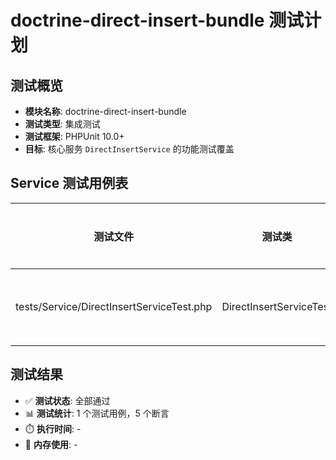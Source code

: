 # doctrine-direct-insert-bundle 测试计划

## 测试概览

- **模块名称**: doctrine-direct-insert-bundle
- **测试类型**: 集成测试
- **测试框架**: PHPUnit 10.0+
- **目标**: 核心服务 `DirectInsertService` 的功能测试覆盖

## Service 测试用例表

| 测试文件                                                                  | 测试类                  | 测试类型 | 关注问题和场景                               | 完成情况 | 测试通过 |
|---------------------------------------------------------------------------|-------------------------|----------|----------------------------------------------|----------|----------|
| tests/Service/DirectInsertServiceTest.php | DirectInsertServiceTest | 集成测试 | 测试 `directInsert` 方法是否能正确持久化实体到数据库 | ✅ 已完成  | ✅ 测试通过 |

## 测试结果

- ✅ **测试状态**: 全部通过
- 📊 **测试统计**: 1 个测试用例，5 个断言
- ⏱️ **执行时间**: -
- 💾 **内存使用**: -
